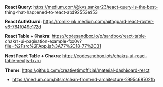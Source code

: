 **React Query**: https://medium.com/@kvs.sankar23/react-query-is-the-best-thing-that-happened-to-react-abd92553e953

**React AuthGuard**: https://romik-mk.medium.com/authguard-react-router-v6-764f049e172d

**React Table + Chakra**: https://codesandbox.io/p/sandbox/react-table-chakra-ui-pagination-example-fxx0v?file=%2Fsrc%2FApp.js%3A77%2C18-77%2C31

**Next React Table + Chakra**: https://codesandbox.io/s/chakra-ui-react-table-nextjs-lxvru

**Theme**: https://github.com/creativetimofficial/material-dashboard-react

- https://medium.com/bitsrc/clean-frontend-architecture-2995c68702fb
